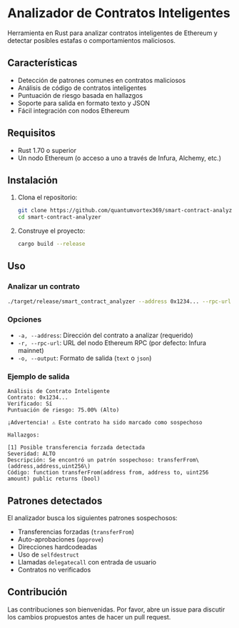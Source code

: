 # Analizador de Contratos Inteligentes

Herramienta en Rust para analizar contratos inteligentes de Ethereum y detectar posibles estafas o comportamientos maliciosos.

## Características

- Detección de patrones comunes en contratos maliciosos
- Análisis de código de contratos inteligentes
- Puntuación de riesgo basada en hallazgos
- Soporte para salida en formato texto y JSON
- Fácil integración con nodos Ethereum

## Requisitos

- Rust 1.70 o superior
- Un nodo Ethereum (o acceso a uno a través de Infura, Alchemy, etc.)

## Instalación

1. Clona el repositorio:
   ```bash
   git clone https://github.com/quantumvortex369/smart-contract-analyzer.git
   cd smart-contract-analyzer
   ```

2. Construye el proyecto:
   ```bash
   cargo build --release
   ```

## Uso

### Analizar un contrato

```bash
./target/release/smart_contract_analyzer --address 0x1234... --rpc-url TU_URL_RPC
```

### Opciones

- `-a, --address`: Dirección del contrato a analizar (requerido)
- `-r, --rpc-url`: URL del nodo Ethereum RPC (por defecto: Infura mainnet)
- `-o, --output`: Formato de salida (`text` o `json`)

### Ejemplo de salida

```
Análisis de Contrato Inteligente
Contrato: 0x1234...
Verificado: Sí
Puntuación de riesgo: 75.00% (Alto)

¡Advertencia! ⚠️ Este contrato ha sido marcado como sospechoso

Hallazgos:

[1] Posible transferencia forzada detectada
Severidad: ALTO
Descripción: Se encontró un patrón sospechoso: transferFrom\(address,address,uint256\)
Código: function transferFrom(address from, address to, uint256 amount) public returns (bool)
```

## Patrones detectados

El analizador busca los siguientes patrones sospechosos:

- Transferencias forzadas (`transferFrom`)
- Auto-aprobaciones (`approve`)
- Direcciones hardcodeadas
- Uso de `selfdestruct`
- Llamadas `delegatecall` con entrada de usuario
- Contratos no verificados

## Contribución

Las contribuciones son bienvenidas. Por favor, abre un issue para discutir los cambios propuestos antes de hacer un pull request.
